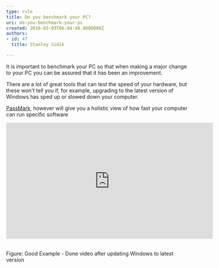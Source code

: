 ```yaml
---
type: rule
title: Do you benchmark your PC?
uri: do-you-benchmark-your-pc
created: 2016-03-03T06:04:40.0000000Z
authors:
- id: 47
  title: Stanley Sidik

---
```




<span class='intro'> It is important to benchmark your PC so that when making a major change to your PC you can be assured that it has been an improvement. </span>

<p>There are a lot of great tools that can test the speed of your hardware, but these won't tell you if, for example, upgrading to the latest version of Windows has sped up or slowed down your computer. </p><p><a href="http&#58;//www.passmark.com/">PassMark </a> <img title="You are now leaving SSW" src="/Style%20Library/SSW/CoreImages/external.gif" alt="" /> <img title="You are now leaving SSW" src="/Style%20Library/SSW/CoreImages/external.gif" alt="" />however will give you a holistic view of how fast your computer can run specific software </p><div class="ms-rtestate-read ms-rte-embedcode ms-rte-embedil ms-rtestate-notify"><iframe width="560" height="315" src="https&#58;//www.youtube.com/embed/kgBCbwPduMc" frameborder="0"></iframe>&#160;</div><p>Figure&#58; Good Example - Done video after updating Windows to latest version</p><p>&#160;</p>


